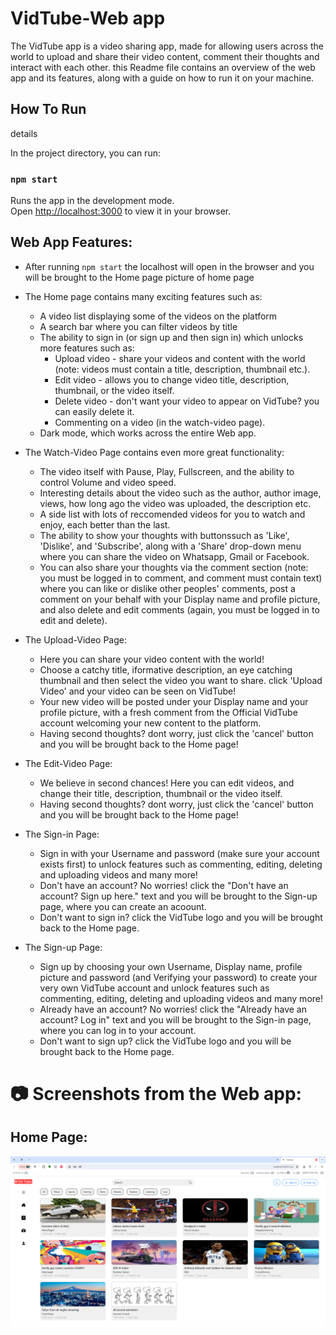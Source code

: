 # VidTube-Web app

The VidTube app is a video sharing app, made for allowing users across the world to upload and share their video content, comment their thoughts and interact with each other.
this Readme file contains an overview of the web app and its features, along with a guide on how to run it on your machine.

## How To Run
details

In the project directory, you can run:

### `npm start`

Runs the app in the development mode.\
Open [http://localhost:3000](http://localhost:3000) to view it in your browser.

## Web App Features:
* After running `npm start` the localhost will open in the browser and you will be brought to the Home page
  picture of home page

* The Home page contains many exciting features such as:
    * A video list displaying some of the videos on the platform
    * A search bar where you can filter videos by title
    * The ability to sign in (or sign up and then sign in) which unlocks more features such as:
        * Upload video - share your videos and content with the world (note: videos must contain a title, description, thumbnail etc.).
        * Edit video - allows you to change video title, description, thumbnail, or the video itself.
        * Delete video - don't want your video to appear on VidTube? you can easily delete it.
        * Commenting on a video (in the watch-video page).
    * Dark mode, which works across the entire Web app.

* The Watch-Video Page contains even more great functionality:
    * The video itself with Pause, Play, Fullscreen, and the ability to control Volume and video speed.
    * Interesting details about the video such as the author, author image, views, how long ago the video was uploaded, the description etc.
    * A side list with lots of reccomended videos for you to watch and enjoy, each better than the last.
    * The ability to show your thoughts with buttonssuch as 'Like', 'Dislike', and 'Subscribe', 
      along with a 'Share' drop-down menu where you can share  the video on Whatsapp, Gmail or Facebook.
    * You can also share your thoughts via the comment section (note: you must be logged in to comment, and comment must contain text)
      where you can like or dislike other peoples' comments, post a comment on your behalf with your Display name and profile picture,
      and also delete and edit comments (again, you must be logged in to edit and delete).

* The Upload-Video Page:
    * Here you can share your video content with the world!
    * Choose a catchy title, iformative description, an eye catching thumbnail and then select the video you want to share.
      click 'Upload Video' and your video can be seen on VidTube!
    * Your new video will be posted under your Display name and your profile picture, with a fresh comment from the Official VidTube account welcoming your new content to the platform.
    * Having second thoughts? dont worry, just click the 'cancel' button and you will be brought back to the Home page!

* The Edit-Video Page:
    * We believe in second chances! Here you can edit videos, and change their title, description, thumbnail or the video itself.
    * Having second thoughts? dont worry, just click the 'cancel' button and you will be brought back to the Home page!

* The Sign-in Page:
    * Sign in with your Username and password (make sure your account exists first) to unlock features such as commenting, editing, deleting and uploading videos and many more!
    * Don't have an account? No worries! click the "Don't have an account? Sign up here." text and you will be brought to the Sign-up page, where you can create an acoount.
    * Don't want to sign in? click the VidTube logo and you will be brought back to the Home page.

* The Sign-up Page:
    * Sign up by choosing your own Username, Display name, profile picture and password (and Verifying your password) to create your very own VidTube account and unlock features such as commenting, editing, deleting and uploading videos and many more!
    * Already have an account? No worries! click the "Already have an account? Log in" text and you will be brought to the Sign-in page, where you can log in to your account.
    * Don't want to sign up? click the VidTube logo and you will be brought back to the Home page.


# 📷 Screenshots from the Web app:

## Home Page:
![The Home page](\Web-app-Screenshots\Screenshot_1.png)
